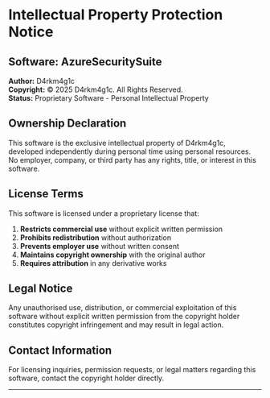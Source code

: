 # Intellectual Property Protection Notice

## Software: AzureSecuritySuite
**Author:** D4rkm4g1c  
**Copyright:** © 2025 D4rkm4g1c. All Rights Reserved.  
**Status:** Proprietary Software - Personal Intellectual Property

## Ownership Declaration

This software is the exclusive intellectual property of D4rkm4g1c, developed independently during personal time using personal resources. No employer, company, or third party has any rights, title, or interest in this software.

## License Terms

This software is licensed under a proprietary license that:
1. **Restricts commercial use** without explicit written permission
2. **Prohibits redistribution** without authorization
3. **Prevents employer use** without written consent
4. **Maintains copyright ownership** with the original author
5. **Requires attribution** in any derivative works

## Legal Notice

Any unauthorised use, distribution, or commercial exploitation of this software without explicit written permission from the copyright holder constitutes copyright infringement and may result in legal action.

## Contact Information

For licensing inquiries, permission requests, or legal matters regarding this software, contact the copyright holder directly.

---

